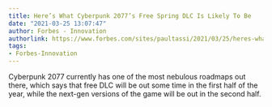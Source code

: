```yaml
---
title: Here’s What Cyberpunk 2077’s Free Spring DLC Is Likely To Be
date: "2021-03-25 13:07:47"
author: Forbes - Innovation
authorlink: https://www.forbes.com/sites/paultassi/2021/03/25/heres-what-cyberpunk-2077s-free-spring-dlc-is-likely-to-be/
tags:
- Forbes-Innovation
---
```

Cyberpunk 2077 currently has one of the most nebulous roadmaps out there, which says that free DLC will be out some time in the first half of the year, while the next-gen versions of the game will be out in the second half.